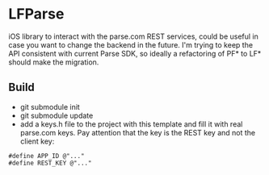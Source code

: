 LFParse
=======

iOS library to interact with the parse.com REST services, could be useful in case you want to change the backend in the future. I'm trying to keep the API consistent with current Parse SDK, so ideally a refactoring of PF* to LF* should make the migration.

Build
-----

* git submodule init
* git submodule update
* add a keys.h file to the project with this template and fill it with real parse.com keys. Pay attention that the key is the REST key and not the client key:

```
#define APP_ID @"..."
#define REST_KEY @"..."
```